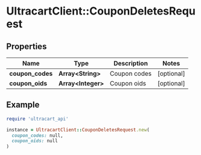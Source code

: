 # UltracartClient::CouponDeletesRequest

## Properties

| Name | Type | Description | Notes |
| ---- | ---- | ----------- | ----- |
| **coupon_codes** | **Array&lt;String&gt;** | Coupon codes | [optional] |
| **coupon_oids** | **Array&lt;Integer&gt;** | Coupon oids | [optional] |

## Example

```ruby
require 'ultracart_api'

instance = UltracartClient::CouponDeletesRequest.new(
  coupon_codes: null,
  coupon_oids: null
)
```


